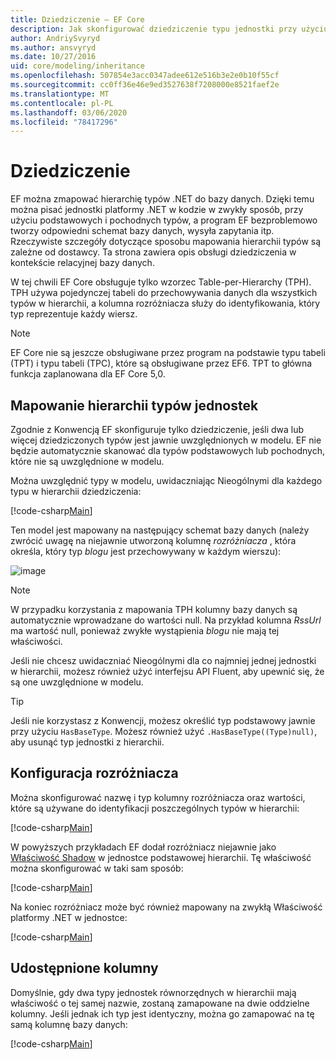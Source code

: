 ```yaml
---
title: Dziedziczenie — EF Core
description: Jak skonfigurować dziedziczenie typu jednostki przy użyciu Entity Framework Core
author: AndriySvyryd
ms.author: ansvyryd
ms.date: 10/27/2016
uid: core/modeling/inheritance
ms.openlocfilehash: 507854e3acc0347adee612e516b3e2e0b10f55cf
ms.sourcegitcommit: cc0ff36e46e9ed3527638f7208000e8521faef2e
ms.translationtype: MT
ms.contentlocale: pl-PL
ms.lasthandoff: 03/06/2020
ms.locfileid: "78417296"
---
```

# <a name="inheritance"></a>Dziedziczenie

EF można zmapować hierarchię typów .NET do bazy danych. Dzięki temu można pisać jednostki platformy .NET w kodzie w zwykły sposób, przy użyciu podstawowych i pochodnych typów, a program EF bezproblemowo tworzy odpowiedni schemat bazy danych, wysyła zapytania itp. Rzeczywiste szczegóły dotyczące sposobu mapowania hierarchii typów są zależne od dostawcy. Ta strona zawiera opis obsługi dziedziczenia w kontekście relacyjnej bazy danych.

W tej chwili EF Core obsługuje tylko wzorzec Table-per-Hierarchy (TPH). TPH używa pojedynczej tabeli do przechowywania danych dla wszystkich typów w hierarchii, a kolumna rozróżniacza służy do identyfikowania, który typ reprezentuje każdy wiersz.

> [!NOTE]
> EF Core nie są jeszcze obsługiwane przez program na podstawie typu tabeli (TPT) i typu tabeli (TPC), które są obsługiwane przez EF6. TPT to główna funkcja zaplanowana dla EF Core 5,0.

## <a name="entity-type-hierarchy-mapping"></a>Mapowanie hierarchii typów jednostek

Zgodnie z Konwencją EF skonfiguruje tylko dziedziczenie, jeśli dwa lub więcej dziedziczonych typów jest jawnie uwzględnionych w modelu. EF nie będzie automatycznie skanować dla typów podstawowych lub pochodnych, które nie są uwzględnione w modelu.

Można uwzględnić typy w modelu, uwidaczniając Nieogólnymi dla każdego typu w hierarchii dziedziczenia:

[!code-csharp[Main](../../../samples/core/Modeling/Conventions/InheritanceDbSets.cs?name=InheritanceDbSets&highlight=3-4)]

Ten model jest mapowany na następujący schemat bazy danych (należy zwrócić uwagę na niejawnie utworzoną kolumnę *rozróżniacza* , która określa, który typ *blogu* jest przechowywany w każdym wierszu):

![image](_static/inheritance-tph-data.png)

>[!NOTE]
> W przypadku korzystania z mapowania TPH kolumny bazy danych są automatycznie wprowadzane do wartości null. Na przykład kolumna *RssUrl* ma wartość null, ponieważ zwykłe wystąpienia *blogu* nie mają tej właściwości.

Jeśli nie chcesz uwidaczniać Nieogólnymi dla co najmniej jednej jednostki w hierarchii, możesz również użyć interfejsu API Fluent, aby upewnić się, że są one uwzględnione w modelu.

> [!TIP]
> Jeśli nie korzystasz z Konwencji, możesz określić typ podstawowy jawnie przy użyciu `HasBaseType`. Możesz również użyć `.HasBaseType((Type)null)`, aby usunąć typ jednostki z hierarchii.

## <a name="discriminator-configuration"></a>Konfiguracja rozróżniacza

Można skonfigurować nazwę i typ kolumny rozróżniacza oraz wartości, które są używane do identyfikacji poszczególnych typów w hierarchii:

[!code-csharp[Main](../../../samples/core/Modeling/FluentAPI/DiscriminatorConfiguration.cs?name=DiscriminatorConfiguration&highlight=4-6)]

W powyższych przykładach EF dodał rozróżniacz niejawnie jako [Właściwość Shadow](xref:core/modeling/shadow-properties) w jednostce podstawowej hierarchii. Tę właściwość można skonfigurować w taki sam sposób:

[!code-csharp[Main](../../../samples/core/Modeling/FluentAPI/DiscriminatorPropertyConfiguration.cs?name=DiscriminatorPropertyConfiguration&highlight=4-5)]

Na koniec rozróżniacz może być również mapowany na zwykłą Właściwość platformy .NET w jednostce:

[!code-csharp[Main](../../../samples/core/Modeling/FluentAPI/NonShadowDiscriminator.cs?name=NonShadowDiscriminator&highlight=4)]

## <a name="shared-columns"></a>Udostępnione kolumny

Domyślnie, gdy dwa typy jednostek równorzędnych w hierarchii mają właściwość o tej samej nazwie, zostaną zamapowane na dwie oddzielne kolumny. Jeśli jednak ich typ jest identyczny, można go zamapować na tę samą kolumnę bazy danych:

[!code-csharp[Main](../../../samples/core/Modeling/FluentAPI/SharedTPHColumns.cs?name=SharedTPHColumns&highlight=9,13)]
